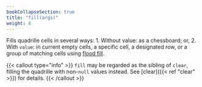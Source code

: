 ```yaml
---
bookCollapseSection: true
title: "fill(args)"
weight: 8
---
```


Fills quadrille cells in several ways: 1. Without value: as a chessboard; or, 2. With `value`: in current empty cells, a specific cell, a designated row, or a group of matching cells using [flood fill](https://en.m.wikipedia.org/wiki/Flood_fill).

{{< callout type="info" >}}
`fill` may be regarded as the sibling of `clear`, filling the quadrille with non-`null` values instead. See [clear]({{< ref "clear" >}}) for details.
{{< /callout >}}